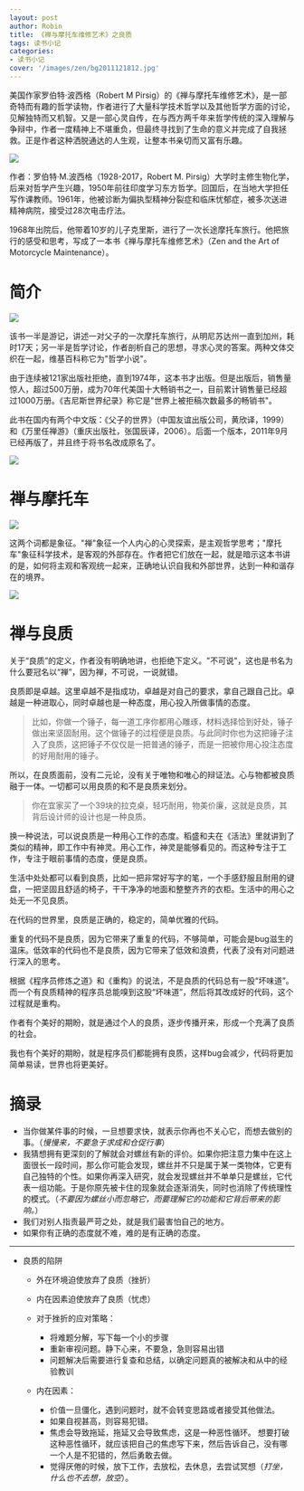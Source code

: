 ```yaml
---
layout: post
author: Robin
title: 《禅与摩托车维修艺术》之良质
tags: 读书小记
categories:
- 读书小记
cover: '/images/zen/bg2011121812.jpg'
---
```


美国作家罗伯特·波西格（Robert M Pirsig）的《禅与摩托车维修艺术》，是一部奇特而有趣的哲学读物，作者进行了大量科学技术哲学以及其他哲学方面的讨论，见解独特而又机智。又是一部心灵自传，在与西方两千年来哲学传统的深入理解与争辩中，作者一度精神上不堪重负，但最终寻找到了生命的意义并完成了自我拯救。正是作者这种洒脱通达的人生观，让整本书亲切而又富有乐趣。

![](/images/zen/28516422.jpg)

作者：罗伯特·M.波西格（1928-2017，Robert M. Pirsig）大学时主修生物化学，后来对哲学产生兴趣，1950年前往印度学习东方哲学。回国后，在当地大学担任写作课教师。1961年，他被诊断为偏执型精神分裂症和临床忧郁症，被多次送进精神病院，接受过28次电击疗法。

1968年出院后，他带着10岁的儿子克里斯，进行了一次长途摩托车旅行。他把旅行的感受和思考，写成了一本书《禅与摩托车维修艺术》（Zen and the Art of Motorcycle Maintenance）。

# 简介

![](/images/zen/bg2011121802.jpg)

该书一半是游记，讲述一对父子的一次摩托车旅行，从明尼苏达州一直到加州，耗时17天；另一半是哲学讨论，作者剖析自己的思想，寻求心灵的答案。两种文体交织在一起，维基百科称它为"哲学小说"。

由于连续被121家出版社拒绝，直到1974年，这本书才出版。但是出版后，销售量惊人，超过500万册，成为70年代美国十大畅销书之一，目前累计销售量已经超过1000万册。《吉尼斯世界纪录》称它是"世界上被拒稿次数最多的畅销书"。

此书在国内有两个中文版：《父子的世界》（中国友谊出版公司，黄欣译，1999）和《万里任禅游》（重庆出版社，张国辰译，2006）。后面一个版本，2011年9月已经再版了，并且终于将书名改成原名了。

![](/images/zen/book-cover.jpg)

# 禅与摩托车

![](/images/zen/bg2011121807.jpg)

这两个词都是象征。"禅"象征一个人内心的心灵探索，是主观哲学思考；"摩托车"象征科学技术，是客观的外部存在。作者把它们放在一起，就是暗示这本书讲的是，如何将主观和客观统一起来，正确地认识自我和外部世界，达到一种和谐存在的境界。

![](/images/zen/bg2011121809.jpg)

# 禅与良质


关于“良质”的定义，作者没有明确地讲，也拒绝下定义。"不可说"，这也是书名为什么要冠名以“禅”，因为禅，不可说，一说就错。

良质即是卓越。这里卓越不是指成功，卓越是对自己的要求，拿自己跟自己比。卓越是一种进取心，同时卓越也是一种态度，用心投入所做事情的态度。

> 比如，你做一个锤子，每一道工序你都用心雕琢，材料选择恰到好处，锤子做出来坚固耐用。这个做锤子的过程便是良质。与此同时你也为这把锤子注入了良质，这把锤子不仅仅是一把普通的锤子，而是一把被你用心投注态度的好用耐用的锤子。

所以，在良质面前，没有二元论，没有关于唯物和唯心的辩证法。心与物都被良质融于一体。一切都可以用良质的和不是良质来划分。

> 你在宜家买了一个39块的拉克桌，轻巧耐用，物美价廉，这就是良质，其背后设计师的设计也是一种良质。

换一种说法，可以说良质是一种用心工作的态度。稻盛和夫在《活法》里就讲到了类似的精神，即工作中有神灵。用心工作，神灵是能够看见的。而这种专注于工作，专注于眼前事情的态度，便是良质。

生活中处处都可以看到良质，比如一把非常好写字的笔，一个手感舒服且耐用的键盘，一把坚固且舒适的椅子，干干净净的地面和整整齐齐的衣柜。生活中的用心之处无一不见良质。

在代码的世界里，良质是正确的，稳定的，简单优雅的代码。

重复的代码不是良质，因为它带来了重复的代码，不够简单，可能会是bug滋生的温床。低效率的代码也不是良质，因为它带来了低效和浪费，代表了没有对问题进行深入的思考。

根据《程序员修炼之道》和《重构》的说法，不是良质的代码总有一股“坏味道”。而一个有良质精神的程序员总能嗅到这股“坏味道”，然后将其改成好的代码，这个过程就是重构。

作者有个美好的期盼，就是通过个人的良质，逐步传播开来，形成一个充满了良质的社会。

我也有个美好的期盼，就是程序员们都能拥有良质，这样bug会减少，代码将更加简单易读，世界也将更美好。

# 摘录

* 当你做某件事的时候，一旦想要求快，就表示你再也不关心它，而想去做别的事。（*慢慢来，不要急于求成和仓促行事*）
* 我猜想拥有更深刻的了解就会对螺丝有新的评价。如果你把注意力集中在这上面很长一段时间，那么你可能会发现，螺丝并不只是属于某一类物体，它更有自己独特的个性。如果你再深入研究，就会发现螺丝并不单单只是螺丝，它代表一组功能。于是你原先被卡住的现象就会逐渐消失，同时也消除了传统理性的模式。（*不要因为螺丝小而忽略它，而要理解它的功能和它背后带来的影响。*）
* 我们对别人指责最严苛之处，就是我们最害怕自己的地方。
* 如果你有正确的态度就不难，难的是有正确的态度。

---

* 良质的陷阱
	* 外在环境迫使放弃了良质（挫折）
	* 内在因素迫使放弃了良质（忧虑）
	* 对于挫折的应对策略：
		* 将难题分解，写下每一个小的步骤
		* 重新审视问题。静下心来，不要急，急则容易出错
		* 问题解决后需要进行复查和总结，以确定问题真的被解决和从中的经验教训

	* 内在因素：
		* 价值一旦僵化，遇到问题时，就不会转变思路或者接受其他做法。
		* 如果自视甚高，则容易犯错。
		* 焦虑会导致拖延，拖延又会导致焦虑，这是一种恶性循环。
		想要打破这种恶性循环，就应该把自己的焦虑写下来，然后告诉自己，没有哪一个人是不犯错的，然后勇敢去做。
		* 觉得厌倦的时候，放下工作，去放松，去休息，去尝试冥想（*打坐，什么也不去想，放空*）。
